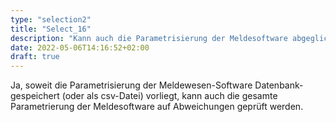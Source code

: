 ```yaml
---
type: "selection2"
title: "Select_16"
description: "Kann auch die Parametrisierung der Meldesoftware abgeglichen werden (beispielsweise zwischen Produktion und Testumgebung) ?"
date: 2022-05-06T14:16:52+02:00
draft: true
---
```


Ja, soweit die Parametrisierung der Meldewesen-Software Datenbank-gespeichert (oder als csv-Datei) vorliegt, kann auch die gesamte Parametrierung der Meldesoftware auf Abweichungen geprüft werden.